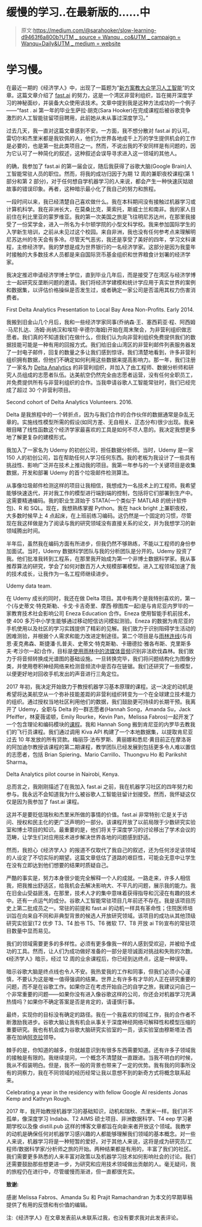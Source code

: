 # 缓慢的学习..在最新版的……中

> 原文:[https://medium.com/@sarahooker/slow-learning-d9463f6a800b?UTM _ source = Wanqu . co&UTM _ campaign = Wanqu+Daily&UTM _ medium = website](https://medium.com/@sarahooker/slow-learning-d9463f6a800b?utm_source=wanqu.co&utm_campaign=Wanqu+Daily&utm_medium=website)

# 学习慢。



在最近一期的《经济学人》中，出现了一篇题为“[新方案教大众学习人工智能](https://www.economist.com/business/2018/10/27/new-schemes-teach-the-masses-to-build-ai)”的文章。这篇文章介绍了 [fast.ai](http://www.fast.ai/) 的努力，这是一个湾区非营利组织，旨在揭开深度学习的神秘面纱，并装备大众使用该技术。文章中提到我是这种方法成功的一个例子——“fast . ai 第一年的毕业生萨拉·胡克(Sara Hooker)在完成课程后被谷歌竞争激烈的人工智能驻留项目聘用，此前她从未从事过深度学习。”

过去几天，我一直对这篇文章感到不安。一方面，我不想分散对 fast.ai 的认可。雷切尔和杰里米都是我钦佩的人，他们为世界各地成千上万的学生提供机会的工作是必要的，也是第一批此类项目之一。然而，不说出我的不安同样是有问题的，因为它认可了一种简化的叙述，这种叙述会误导寻求进入这一领域的其他人。

的确，我参加了 fast.ai 的第一届会议，随后我获得了谷歌大脑(Google Brain)人工智能常驻人员的职位。然而，将我的成功归因于为期 12 周的兼职夜校课程(第 1 部分和第 2 部分)，对于任何想自学机器学习的人来说，都会产生一种快速灰姑娘故事的错误印象。再者，这种暗示最小化了我自己的努力和旅程。

一段时间以来，我已经清楚自己喜欢做什么。我在本科期间没有接触过机器学习或计算机科学。我在非洲长大，在莫桑比克，莱索托，斯威士兰和南非。我的家人目前住在利比里亚的蒙罗维亚。我的第一次美国之旅是飞往明尼苏达州，在那里我接受了一份奖学金，进入一所名为卡尔顿学院的小型文科学校。我来参加国际学生的入学新生培训，之前从未见过这个校园。来自非洲，我也没有任何参考点来理解明尼苏达州的冬天会有多冷。尽管天气恶劣，我还是享受了美好的四年，学习文科课程，主修经济学。我的梦想是成为世界银行的一名经济学家。这部分是因为我童年时接触的大多数技术人员都是来自国际货币基金组织和世界粮食计划署的经济学家。

我决定推迟申请经济学博士学位，直到毕业几年后，而是接受了在湾区与经济学博士一起研究反垄断问题的邀请。我们将经济学建模和统计学应用于真实世界的案例和数据集，以评估价格操纵是否发生过，或者确定一家公司是否滥用其权力伤害消费者。



First Delta Analytics Presentation to Local Bay Area Non-Profits. Early 2014.



我搬到旧金山几个月后，我和一些经济学家同事(乔纳森·王、塞西莉亚·程、阿西姆·马尼扎达、汤姆·尚纳汉和埃坦·辛德尔海姆)开始在周末聚会，为非营利组织做志愿者。我们真的不知道我们在做什么，但我们认为向非营利组织免费提供我们的数据技能可能是一种有用的回报方式。我们给旧金山湾区的非营利邮件列表服务器发了一封电子邮件，回复的数量之多让我们感到惊讶。我们清楚地看到，许多非营利组织拥有数据，但他们不确定如何利用这些数据来提高影响力。那一年，我们注册了一家名为 [Delta Analytics](http://www.deltanalytics.org/) 的非营利组织，并加入了由工程师、数据分析师和研究人员组成的志愿者队伍。达美航空仍然完全由志愿者运营，没有任何全职员工，并免费提供所有与非营利组织的合作。当我申请谷歌人工智能常驻时，我们已经完成了超过 30 个非营利项目。



Second cohort of Delta Analytics Volunteers. 2016.



Delta 是我旅程中的一个转折点，因为与我们合作的合作伙伴的数据通常是杂乱无章的。实施线性模型所需的假设(如同方差、无自相关、正态分布)很少出现。我亲眼目睹了线性函数这个经济学家最喜欢的工具是如何不尽人意的。我决定我想更多地了解更复杂的建模形式。

我加入了一家名为 Udemy 的初创公司，担任数据分析师。当时，Udemy 是一家 150 人的初创公司，旨在帮助任何人学习任何东西。我的老板为我设计了一些具有挑战性、影响广泛并在技术上推动我的项目。我第一年参与的一个关键项目是收集数据，开发和部署 Udemy 的首个垃圾邮件检测算法。

从事像垃圾邮件检测这样的项目让我相信，我想成为一名技术上的工程师。我希望能够快速迭代，并对我工作的模型进行端到端的控制，包括将它们部署到生产中。这需要精通编码。我的职业生涯始于 STATA(一个类似于 MATLAB 的统计软件包)、R 和 SQL。现在，我想熟练掌握 Python。我在 hack bright 上兼职夜校，大多数时候早上 4 点起床，在上班前练习编码。这仍然是一个固定的习惯，尽管现在我这样做是为了阅读与我的研究领域没有直接关系的论文，并为我想学习的新领域腾出时间。

半年后，虽然我在编码方面有所进步，但我仍然不够熟练，不能以工程师的身份参加面试。当时，Udemy 数据科学团队与我的分析团队是分开的。Udemy 投资了我。他们批准我转到工程系，在那里我开始成为第一个非博士数据科学家。我从事推荐算法的研究，学会了如何对数百万人大规模部署模型。进入工程领域加速了我的技术成长，让我作为一名工程师继续进步。



Udemy data team.



在 Udemy 成长的同时，我还在做 Delta 项目。其中有两个是我特别喜欢的，第一个(与史蒂文·特克斯勒、卡戈·卡吉奇里、摩西·穆图库一起)是与肯尼亚内罗毕的一家教育技术社会影响公司 Eneza Education 合作。Eneza 使用智能手机前技术，使 400 多万中小学生能够通过移动短信访问模拟测验。Eneza 的数据为肯尼亚的手机使用以及社区的学习实践提供了精彩的见解。我们致力于识别阻碍学生活动的困难测验，并根据个人需求和能力改进定制途径。第二个项目是与[雨林连线](https://rfcx.org/)(与肖恩·麦克弗森、斯捷潘·扎普夫、史蒂文·特克斯勒、卡珊德拉·雅各布斯、克里斯多夫·考沙尔一起)合作，目标是[使用雨林中的流媒体音频](https://docs.google.com/viewer?url=https://github.com/DeltaAnalytics/machine_learning_resources/raw/master/ML_Conf_2017_Seattle.pdf)识别非法砍伐森林。我们致力于将音频转换成光谱图的基础设施。一旦转换完毕，我们将问题结构化为图像分类，并使用卷积神经网络来检测音频流中是否存在链锯。我们还研究了一些模型，以便更好地对回收手机发出的声音进行三角定位。

2017 年初，我决定开始致力于教授机器学习基本原理的课程。这一决定的动机是希望将达美航空从一个弥补技能差距的非营利组织转变为一个在全球建立技术能力的组织。通过授权当地社区利用他们的数据，我们鼓励更可持续的长期干预。我离开了 Udemy，全职与 Delta 的一群志愿者(Hannah Song，Amanda Su，Jack Pfeiffer，林夏薇诺顿，Emily Rourke，Kevin Pan，Melissa Fabros)一起开发了一个包含理论和编码模块的[课程](http://www.deltanalytics.org/curriculum.html)。我和 Hannah Song 搬到肯尼亚的内罗毕去教我们的飞行员课程。我们通过调用 Kiva API 构建了一个本地数据集，以提取肯尼亚过去 10 年发放的所有贷款。梅丽莎·法布罗斯、黄丽娜和悉尼·黄目前正在摩洛哥的阿加迪尔教授该课程的第二期课程，教学团队已经发展到包括更多令人难以置信的志愿者，包括 Brian Spiering、Mario Carrillo、Thuongvu Ho 和 Parikshit Sharma。



Delta Analytics pilot course in Nairobi, Kenya.



总而言之，我刚刚描述了在我加入 fast.ai 之前，我在机器学习社区的四年努力和参与。我永远不会知道我为什么被谷歌人工智能驻留计划接受。然而，我怀疑这仅仅是因为我参加了 fast.ai 课程。

这并不是要贬低瑞秋和杰里米所做的事情的价值。fast.ai 非常特别:它是关于访问、授权和民主化的更广泛声明的一部分。该课程开放了以前局限于少数研究实验室和博士项目的知识。最重要的是，他们将关于深度学习的讨论移出了学术会议的范畴，让学生们对应用技术进步解决世界各地的问题感到舒适。

然而，我担心《经济学人》的报道不仅取代了我自己的叙述，还为任何涉足该领域的人设定了不切实际的期望。这篇文章低估了道路的艰巨性，可能会无意中让学生在没有立即达到他们想要的结果时质疑自己。

严酷的事实是，努力本身很少能完全解释一个人的成就。一路走来，许多人相信我，把我推出舒适区，给我机会去解决影响大、不平凡的问题，展示我的能力。我在旧金山受益匪浅，在那里，技术人才的集中意味着获得指导和沉浸在有趣的技术中。还有一点运气的成分。谷歌人工智能常驻项目几年前还不存在。我是该项目历史上第二批成员之一。常驻的前提和 fast.ai 的动机一样具有革命性；住院医师培训旨在向来自不同和非典型背景的候选人开放研究领域。该项目的成功从其他顶级研究实验室(T2 优步 T3、T4 脸书 T5、T6 微软 T7、T8 开放 ai T9)宣布的常驻项目数量中显而易见。

我们的领域需要更多的多样性。必须有更多像我一样的人感到受欢迎，并被给予成功的工具。然而，让人们为成功做好准备的一部分是坦诚面对挑战和失败的次数。《经济学人》暗示，经过 12 周的业余课程后，你已经到达终点，这是一种误导。

暗示谷歌大脑是终点线也令人不安。我热爱我的工作和同事，但我们必须小心谨慎，不要认为这是唯一值得强调的结果。世界上有许多有才华的人正在研究重要的问题，而不是在谷歌工作。如果你正在考虑开始自己的自学之旅，我建议问自己一个非常重要的问题——如果你没有进入像谷歌这样的公司，你还会对机器学习充满热情吗？如果你不确定答案是否是肯定的，请谨慎行事。

最终，实现你的目标没有确定的路径。我在一个我喜欢的领域工作，我的合作者不断激励我进步。谷歌大脑让我有机会从事关于深度神经网络可解释性和模型压缩的重要研究。我也有机会成为谷歌大脑研究实验室的一员，该实验室由穆斯塔法·西塞在加纳[阿克拉](https://www.blog.google/around-the-globe/google-africa/google-ai-ghana/)领导。

棘手的是，你知道的越多，你就越意识到有很多东西需要知道。还有许多子领域我的接触是有限的。我继续提问，一个概念不清楚就一直跟进。当我不明白的时候，我从不假装明白。但是，我不一般的背景也带来了一定的优势。我有我的同事所没有的洞察力，我在不同领域的经历经常让我以意想不到的新奇方式将概念联系起来。



Celebrating a year in the residency with fellow Google AI residents Jonas Kemp and Kathryn Rough.



2017 年，我开始教授机器学习的基础知识，动机和瑞秋、杰里米一样。我们并不孤单，像深度学习 Indaba、T2 AIMS 硕士项目、非洲数据科学、T4 eep 学习暑期学校以及像 distill.pub 这样的博客文章都旨在向新来者开放这个领域。我教学的动机是确保任何对机器学习感兴趣的人都能够理解我们领域的基本概念。对一些人来说，机器学习将是一种短暂的爱好。对于其他人来说，这将是成为研究员/工程师/数据科学家/分析师之旅的开始。两种结果都是有用的，丰富了我们的社区。我们需要更多熟悉的人来丰富对政策以及机器学习技术如何影响社会的讨论。我们还需要鼓励那些想更进一步，为研究和应用技术领域做出贡献的人。毫无疑问，我的旅程仍在进行中，尽管缓慢而渐进，但一直都很充实。

**致谢:**

感谢 Melissa Fabros、Amanda Su 和 Prajit Ramachandran 为本文的早期草稿提供了有用的反馈和有价值的编辑。

注:《经济学人》在文章发表前从未联系过我，也没有要求我对此发表评论。

